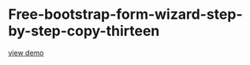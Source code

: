 # Free-bootstrap-form-wizard-step-by-step-copy-thirteen
<a href="http://webi4u.com/web/article/Free-bootstrap-form-wizard-step-by-step-copy-thirteen/">
  view demo
  </a>
